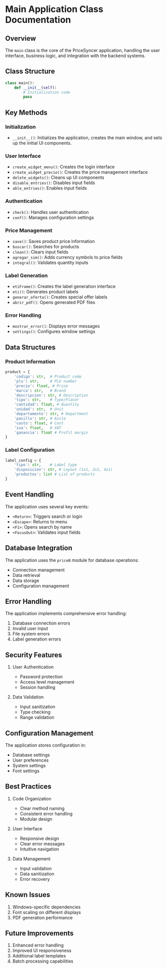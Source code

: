# Main Application Class Documentation

## Overview

The `main` class is the core of the PriceSyncer application, handling the user interface, business logic, and integration with the backend systems.

## Class Structure

```python
class main():
    def __init__(self):
        # Initialization code
        pass
```

## Key Methods

### Initialization
- `__init__()`: Initializes the application, creates the main window, and sets up the initial UI components.

### User Interface
- `create_widget_menu()`: Creates the login interface
- `create_widget_precio()`: Creates the price management interface
- `delete_widgets()`: Cleans up UI components
- `disable_entries()`: Disables input fields
- `able_entries()`: Enables input fields

### Authentication
- `check()`: Handles user authentication
- `conf()`: Manages configuration settings

### Price Management
- `save()`: Saves product price information
- `buscar()`: Searches for products
- `clean()`: Clears input fields
- `agregar_sim()`: Adds currency symbols to price fields
- `integral()`: Validates quantity inputs

### Label Generation
- `etiFrame()`: Creates the label generation interface
- `eti()`: Generates product labels
- `generar_oferta()`: Creates special offer labels
- `abrir_pdf()`: Opens generated PDF files

### Error Handling
- `mostrar_error()`: Displays error messages
- `settings()`: Configures window settings

## Data Structures

### Product Information
```python
product = {
    'codigo': str,  # Product code
    'plu': str,     # PLU number
    'precio': float, # Price
    'marca': str,   # Brand
    'descripcion': str, # Description
    'tipo': str,    # Type/Flavor
    'cantidad': float, # Quantity
    'unidad': str,  # Unit
    'departamento': str, # Department
    'pasillo': str, # Aisle
    'costo': float, # Cost
    'iva': float,   # VAT
    'ganancia': float # Profit margin
}
```

### Label Configuration
```python
label_config = {
    'tipo': str,    # Label type
    'disposicion': str, # Layout (1x1, 2x1, 4x1)
    'productos': list # List of products
}
```

## Event Handling

The application uses several key events:
- `<Return>`: Triggers search or login
- `<Escape>`: Returns to menu
- `<F1>`: Opens search by name
- `<FocusOut>`: Validates input fields

## Database Integration

The application uses the `priceB` module for database operations:
- Connection management
- Data retrieval
- Data storage
- Configuration management

## Error Handling

The application implements comprehensive error handling:
1. Database connection errors
2. Invalid user input
3. File system errors
4. Label generation errors

## Security Features

1. User Authentication
   - Password protection
   - Access level management
   - Session handling

2. Data Validation
   - Input sanitization
   - Type checking
   - Range validation

## Configuration Management

The application stores configuration in:
- Database settings
- User preferences
- System settings
- Font settings

## Best Practices

1. Code Organization
   - Clear method naming
   - Consistent error handling
   - Modular design

2. User Interface
   - Responsive design
   - Clear error messages
   - Intuitive navigation

3. Data Management
   - Input validation
   - Data sanitization
   - Error recovery

## Known Issues

1. Windows-specific dependencies
2. Font scaling on different displays
3. PDF generation performance

## Future Improvements

1. Enhanced error handling
2. Improved UI responsiveness
3. Additional label templates
4. Batch processing capabilities 